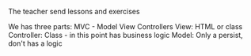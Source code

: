 The teacher send lessons and exercises

We has three parts: MVC - Model View Controllers
View: HTML or class
Controller: Class - in this point has business logic
Model: Only a persist, don't has a logic

